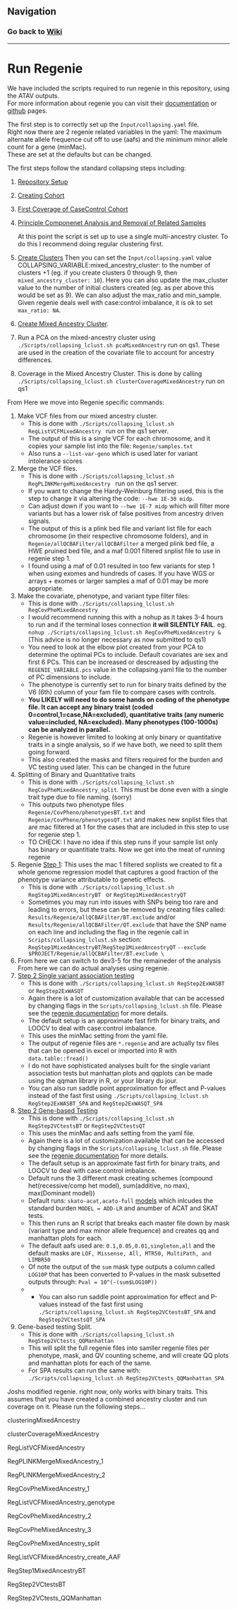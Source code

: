 ## Navigation
### Go back to <a href = "/Tutorial/Home.md">Wiki</a>
<hr>

# Run Regenie

We have included the scripts required to run regenie in this repository, using the ATAV outputs. \
For more information about regenie you can visit their [documentation](https://rgcgithub.github.io/regenie/) or [github](https://github.com/rgcgithub/regenie) pages.

The first step is to correctly set up the `Input/collapsing.yaml` file. \
Right now there are 2 regenie related variables in the yaml: The maximum alternate allele frequence cut off to use (aafs) and the minimum minor allele count for a gene (minMac). \
These are set at the defaults but can be changed. 

The first steps follow the standard collapsing steps including:
1. [Repository Setup](/Tutorial/Repository-Setup.md)
2. [Creating Cohort](/Tutorial/Creating-Cohort.md)
3. [First Coverage of CaseControl Cohort](/Tutorial/Coverage-of-CaseControl-Cohort.md)
4. [Principle Componenet Analysis and Removal of Related Samples](/Tutorial/Creation-of-Principle-Components-and-Removal-of-Related-Samples.md)

    At this point the script is set up to use a single multi-ancestry cluster. To do this I recommend doing regular clustering first. 
5. [Create Clusters](/Tutorial/Create-Clusters.md) 
Then you can set the `Input/collapsing.yaml` value COLLAPSING_VARIABLE:mixed_ancestry_cluster: to the number of clusters +1 (eg. if you create clusters 0 through 9, then `mixed_ancestry_cluster: 10`). Here you can also update the max_cluster value to the number of initial clusters created (eg. as per above this would be set as 9). We can also adjust the max_ratio and min_sample. Given regenie deals well with case:control imbalance, it is ok to set `max_ratio: NA`. 
6. [Create Mixed Ancestry Cluster](/Tutorial/Create-Mixed-Ancestry-Cluster.md). 
7. Run a PCA on the mixed-ancestry cluster using `./Scripts/collapsing_lclust.sh pcaMixedAncestry` run on qs1. These are used in the creation of the covariate file to account for ancestry differences.
8. Coverage in the Mixed Ancestry Cluster. This is done by calling `./Scripts/collapsing_lclust.sh clusterCoverageMixedAncestry` run on qs1

From Here we move into Regenie specific commands: 
1. Make VCF files from our mixed ancestry cluster. 
    - This is done with `./Scripts/collapsing_lclust.sh RegListVCFMixedAncestry ` run on the qs1 server.
    - The output of this is a single VCF for each chromosome, and it copies your sample list into the file: `Regenie/samples.txt`
    - Also runs a `--list-var-geno` which is used later for variant intolerance scores
2. Merge the VCF files.
    - This is done with `./Scripts/collapsing_lclust.sh RegPLINKMergeMixedAncestry ` run on the qs1 server.
    - If you want to change the Hardy-Weinburg filtering used, this is the step to change it via altering the code: `--hwe 1E-30 midp`.
    - Can adjust down if you want to `--hwe 1E-7 midp` which will filter more variants but has a lower risk of false positives from ancestry driven signals.
    - The output of this is a plink bed file and variant list file for each chromosome (in their respective chromosome folders), and in `Regenie/allQCBAFilter/allQCBAFilter` a merged plink bed file, a HWE pruined bed file, and a maf 0.001 filtered snplist file to use in regenie step 1. 
    - I found using a maf of 0.01 resulted in too few variants for step 1 when using exomes and hundreds of cases. If you have WGS or arrays + exomes or larger samples a maf of 0.01 may be more appropriate.
3. Make the covariate, phenotype, and variant type filter files:
    - This is done with `./Scripts/collapsing_lclust.sh RegCovPheMixedAncestry `
    - I would recommend running this with a nohup as it takes 3-4 hours to run and if the terminal loses connection **it will SILENTLY FAIL**. eg.  `nohup ./Scripts/collapsing_lclust.sh RegCovPheMixedAncestry &` (This advice is no longer necessary as now submitted to qs1)
    - You need to look at the elbow plot created from your PCA to determine the optimal PCs to include. Default covariates are sex and first 6 PCs. This can be increased or descreased by adjusting the `REGENIE_VARIABLE.pcs` value in the collapsing.yaml file to the number of PC dimensions to include.
    - The phenotype is currently set to run for binary traits defined by the V6 (6th) column of your fam file to compare cases with controls.
    - **You LIKELY will need to do some hands on coding of the phenotype file. It can accept any binary traist (coded 0=control,1=case,NA=excluded), quantitative traits (any numeric value=included, NA=excluded). Many phenotypes (100-1000s) can be analyzed in parallel.**
    - Regenie is however limited to looking at only binary or quantitative traits in a single analysis, so if we have both, we need to split them going forward.
    - This also created the masks and filters required for the burden and VC testing used later. This can be changed in the future
4. Splitting of Binary and Quantitative traits
    - This is done with `./Scripts/collapsing_lclust.sh RegCovPheMixedAncestry_split`. This must be done even with a single trait type due to file naming. (sorry)
    - This outputs two phenotype files `Regenie/CovPheno/phenotypesBT.txt` and `Regenie/CovPheno/phenotypesQT.txt` and makes new snplist files that are mac filtered at 1 for the cases that are included in this step to use for regenie step 1.
    - TO CHECK: I have no idea if this step runs if your sample list only has binary or quantitiate traits.
    Now we get into the meat of running regenie
5. Regenie [Step 1](https://rgcgithub.github.io/regenie/overview/#step-1-whole-genome-model): This uses the mac 1 filtered snplists we created to fit a whole genome regression model that captures a good fraction of the phenotype variance attributable to genetic effects.
    - This is done with `./Scripts/collapsing_lclust.sh RegStep1MixedAncestryBT ` or `RegStep1MixedAncestryQT`
    - Sometimes you may run into issues with SNPs being too rare and leading to errors, but these can be removed by creating files called: `Results/Regenie/allQCBAFilter/BT.exclude` and/or `Results/Regenie/allQCBAFilter/QT.exclude` that have the SNP name on each line and including the flag in the regenie call in `Scripts/collapsing_lclust.sh` section: `RegStep1MixedAncestryBT`/`RegStep1MixedAncestryQT` `--exclude $PROJECT/Regenie/allQCBAFilter/BT.exclude \`
6. From here we can switch to dev3-5 for the remaineder of the analysis
    From here we can do actual analyses using regenie.
7. [Step 2 Single variant association testing](https://rgcgithub.github.io/regenie/overview/#step-2-single-variant-association-testing)
    - This is done with `./Scripts/collapsing_lclust.sh RegStep2ExWASBT ` or `RegStep2ExWASQT`
    - Again there is a lot of customization available that can be accessed by changing flags in the `Scripts/collapsing_lclust.sh` file. Please see the [regenie documentation](https://rgcgithub.github.io/regenie/options/#basic-options) for more details.
    - The default setup is an approximate fast firth for binary traits, and LOOCV to deal with case:control imbalance.
    - This uses the minMac setting from the yaml file.
    - The output of regenie files are `*.regenie` and are actually tsv files that can be opened in excel or imported into R with `data.table::fread()`
    - I do not have sophisticated analyses built for the single variant association tests but manhattan plots and qqplots can be made using the qqman library in R, or your library du jour.
    - You can also run saddle point approximation for effect and P-values instead of the fast first using `./Scripts/collapsing_lclust.sh RegStep2ExWASBT_SPA` and `RegStep2ExWASQT_SPA`
8. [Step 2 Gene-based Testing](https://rgcgithub.github.io/regenie/overview/#step-2-gene-based-testing)
    - This is done with `./Scripts/collapsing_lclust.sh RegStep2VCtestsBT` or `RegStep2VCtestsQT`
    - This uses the minMac and aafs setting from the yaml file.
    - Again there is a lot of customization available that can be accessed by changing flags in the `Scripts/collapsing_lclust.sh` file. Please see the [regenie documentation](https://rgcgithub.github.io/regenie/options/#gene-based-testing) for more details.
    - The default setup is an approximate fast firth for binary traits, and LOOCV to deal with case:control imbalance.
    - Default runs the 3 different mask creating schemes (compound het(recessive/comp het model), sum(additive, no max), max(Dominant model))
    - Default runs: `skato-acat,acato-full` [models](https://rgcgithub.github.io/regenie/options/#skatacat-tests) which inlcudes the standard burden `MODEL = ADD-LR` and anumber of ACAT and SKAT tests.
    - This then runs an R script that breaks each master file down by mask (variant type and max minor allele frequence) and creates qq and manhattan plots for each.
    - The default aafs used are: `0.1,0.05,0.01,singleton,all` and the default masks are `LOF, Missense, All, MTR50, MultiPath, and LIMBR50`
    - Of note the output of the `sum` mask type outputs a column called `LOG10P` that has been converted to P-values in the mask subsetted outputs through: `Pval = 10^(-(sum$LOG10P))`
    - - You can also run saddle point approximation for effect and P-values instead of the fast first using `./Scripts/collapsing_lclust.sh RegStep2VCtestsBT_SPA` and `RegStep2VCtestsQT_SPA`
9. Gene-based testing Split.
    - This is done with `./Scripts/collapsing_lclust.sh RegStep2VCtests_QQManhattan`
    - This will split the full regenie files into samller regenie files per phenotype, mask, and QV counting scheme, and will create QQ plots and manhattan plots for each of the same.
    - For SPA results can run the same with: `./Scripts/collapsing_lclust.sh RegStep2VCtests_QQManhattan_SPA`
    
Joshs modified regenie. right now, only works with binary traits. This assumes that you have created a combined ancestry cluster and run coverage on it. Please run the following steps...

clusteringMixedAncestry

clusterCoverageMixedAncestry

RegListVCFMixedAncestry

RegPLINKMergeMixedAncestry_1

RegPLINKMergeMixedAncestry_2

RegCovPheMixedAncestry_1

RegListVCFMixedAncestry_genotype

RegCovPheMixedAncestry_2

RegCovPheMixedAncestry_3

RegCovPheMixedAncestry_split

RegListVCFMixedAncestry_create_AAF

RegStep1MixedAncestryBT

RegStep2VCtestsBT

RegStep2VCtests_QQManhattan

